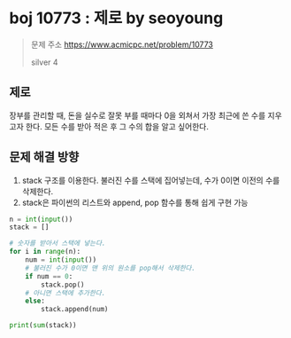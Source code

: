# boj 10773 : 제로 by seoyoung
> 문제 주소 https://www.acmicpc.net/problem/10773
> 
> silver 4

## 제로
장부를 관리할 때, 돈을 실수로 잘못 부를 때마다 0을 외쳐서 가장 최근에 쓴 수를 지우고자 한다.
모든 수를 받아 적은 후 그 수의 합을 알고 싶어한다.

## 문제 해결 방향
1. stack 구조를 이용한다. 불러진 수를 스택에 집어넣는데, 수가 0이면 이전의 수를 삭제한다.
2. stack은 파이썬의 리스트와 append, pop 함수를 통해 쉽게 구현 가능
```python
n = int(input())
stack = []

# 숫자를 받아서 스택에 넣는다.
for i in range(n):
    num = int(input())
    # 불러진 수가 0이면 맨 위의 원소를 pop해서 삭제한다.
    if num == 0:
        stack.pop()
    # 아니면 스택에 추가한다.
    else:
        stack.append(num)

print(sum(stack))
```
